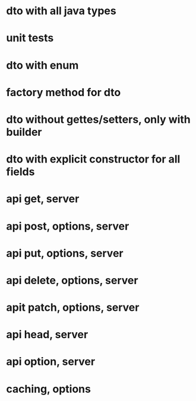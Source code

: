 # dto with all java types
# unit tests
# dto with enum
# factory method for dto
# dto without gettes/setters, only with builder 
# dto with explicit constructor for all fields

# api get, server
# api post, options, server
# api put, options, server
# api delete, options, server
# apit patch, options, server
# api head, server
# api option, server

# caching, options
